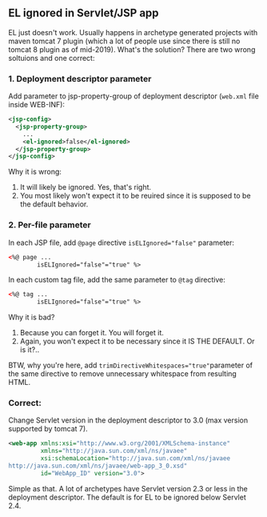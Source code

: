 ## EL ignored in Servlet/JSP app
EL just doesn't work. Usually happens in archetype generated projects with maven tomcat 7 plugin (which a lot of people use since there is still no tomcat 8 plugin as of mid-2019). What's the solution? There are two wrong soltuions and one correct:

### 1. Deployment descriptor parameter
Add parameter to jsp-property-group of deployment descriptor (`web.xml` file inside WEB-INF):

```xml
<jsp-config>
  <jsp-property-group>
    ...
    <el-ignored>false</el-ignored>
  </jsp-property-group>
</jsp-config>
```
Why it is wrong:
1. It will likely be ignored. Yes, that's right.
2. You most likely won't expect it to be reuired since it is supposed to be the default behavior.

### 2. Per-file parameter
In each JSP file, add `@page` directive `isELIgnored="false"` parameter:
```xml
<%@ page ... 
        isELIgnored="false"="true" %>
```

In each custom tag file, add the same parameter to `@tag` directive:
```xml
<%@ tag ... 
        isELIgnored="false"="true" %>
```

Why it is bad?
1. Because you can forget it. You will forget it.
2. Again, you won't expect it to be necessary since it IS THE DEFAULT. Or is it?..

BTW, why you're here, add `trimDirectiveWhitespaces="true"`parameter of the same directive to remove unnecessary whitespace from resulting HTML.

### Correct:
Change Servlet version in the deployment descriptor to 3.0 (max version supported by tomcat 7).
```xml
<web-app xmlns:xsi="http://www.w3.org/2001/XMLSchema-instance"
         xmlns="http://java.sun.com/xml/ns/javaee"
         xsi:schemaLocation="http://java.sun.com/xml/ns/javaee
http://java.sun.com/xml/ns/javaee/web-app_3_0.xsd"
         id="WebApp_ID" version="3.0">
```

Simple as that. A lot of archetypes have Servlet version 2.3 or less in the deployment descriptor. The default is for EL to be ignored below Servlet 2.4.
